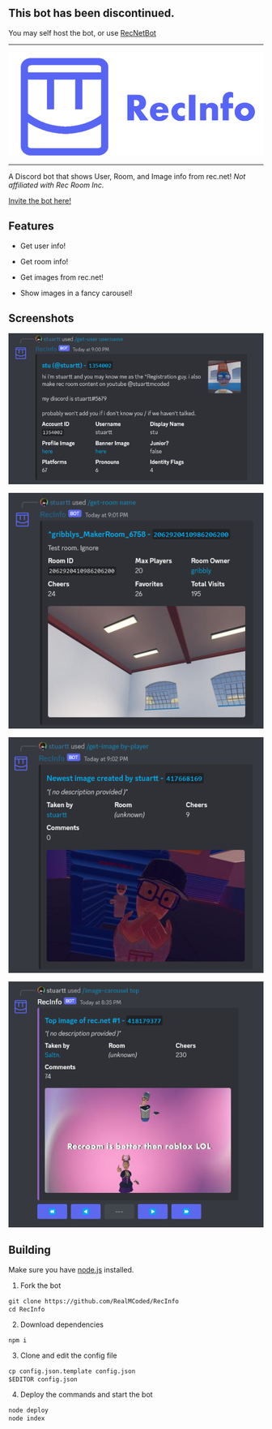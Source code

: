 ## This bot has been discontinued.

You may self host the bot, or use [RecNetBot](https://discord.com/oauth2/authorize?client_id=788632031835324456)

---

<div align="center">
<img src="./readme/logoText.png" alt="A blurple Rec Room logo." width="512" height="205">
</div>

---

A Discord bot that shows User, Room, and Image info from rec.net! *Not affiliated with Rec Room Inc.*

[Invite the bot here!](https://discord.com/api/oauth2/authorize?client_id=519559308980256771&permissions=18432&scope=bot)

## Features

- Get user info!

- Get room info!

- Get images from rec.net!

- Show images in a fancy carousel!

## Screenshots

![](./readme/0.png)

![](./readme/1.png)

![](./readme/2.png)

![](./readme/3.png)

## Building

Make sure you have [node.js](https://nodejs.org/en/) installed.

1. Fork the bot

```
git clone https://github.com/RealMCoded/RecInfo
cd RecInfo
```

2. Download dependencies

```
npm i
```

3. Clone and edit the config file

```
cp config.json.template config.json
$EDITOR config.json
```

4. Deploy the commands and start the bot

```
node deploy
node index
```
